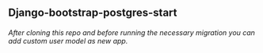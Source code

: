 ## Django-bootstrap-postgres-start
###### After cloning this repo and before running the necessary migration you can add custom user model as new app.
<br/>
